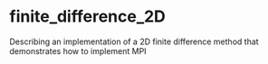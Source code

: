 # finite_difference_2D
Describing an implementation of a 2D finite difference method that demonstrates how to implement MPI
